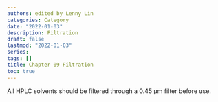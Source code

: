 ```yaml
---
authors: edited by Lenny Lin
categories: Category
date: "2022-01-03"
description: Filtration
draft: false
lastmod: "2022-01-03"
series: 
tags: []
title: Chapter 09 Filtration
toc: true
---
```



<!--more-->

All HPLC solvents should be filtered through a 0.45 µm filter before use.